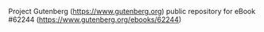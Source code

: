 Project Gutenberg (https://www.gutenberg.org) public repository for eBook #62244 (https://www.gutenberg.org/ebooks/62244)
